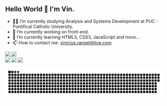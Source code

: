 ## Hello World 👋 I'm Vin.

<!--
**Vinicius-Rangel-dev/Vinicius-Rangel-dev** is a ✨ _special_ ✨ repository because its `README.md` (this file) appears on your GitHub profile.

Here are some ideas to get you started:-->

- 🧑‍🎓 I’m currently studying Analysis and Systems Development at PUC - Pontifical Catholic University.
- 🔭 I’m currently working on front-end.
- 🌱 I’m currently learning HTML5, CSS3, JavaScript and more...
- 📫 How to contact me: vinicius.rangel@live.com
 <!--- 👯 I’m looking to collaborate on ...
- 🤔 I’m looking for help with ...
- 💬 Ask me about ...
- 😄 Pronouns: ...
- ⚡ Fun fact: ...-->
<div>
  <a href="https://github.com/Vinicius-Rangel-dev">
  <img height="180em" src="https://github-readme-stats.vercel.app/api?username=Vinicius-Rangel-dev&show_icons=true&theme=blue-green&include_all_commits=true&count_private=true"/>
  <img height="180em" src="https://github-readme-stats.vercel.app/api/top-langs/?username=Vinicius-Rangel-dev&layout=compact&langs_count=16&theme=blue-green"/>
</div>

<div>
  <a href="mailto:vinicius.rangel@live.com"><img src="https://img.shields.io/badge/Microsoft_Outlook-0078D4?style=for-the-badge&logo=microsoft-outlook&logoColor=white" target="_blank"></a>
  <a href="https://www.linkedin.com/in/vinicius-rangel-dev/" target="_blank"><img src="https://img.shields.io/badge/-LinkedIn-%230077B5?style=for-the-badge&logo=linkedin&logoColor=white" target="_blank"></a>   
  <a href="https://www.instagram.com/viniciusrangel888/" target="_blank"><img src="https://img.shields.io/badge/-Instagram-%23E4405F?style=for-the-badge&logo=instagram&logoColor=white" target="_blank"></a>
</div>
  
![Snake animation](https://github.com/Vinicius-Rangel-dev/Vinicius-Rangel-dev/blob/output/github-contribution-grid-snake.svg)
